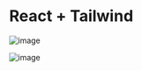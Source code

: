 # React + Tailwind


![image](https://github.com/user-attachments/assets/69c4e871-8cfb-4d9d-80e8-331160719de2)

![image](https://github.com/user-attachments/assets/51c3f019-4018-49ae-8083-6c15bf65f807)
